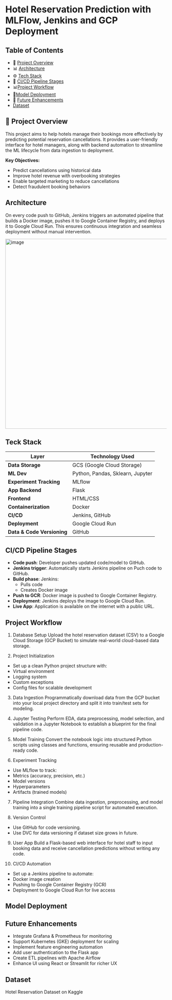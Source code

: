 # Hotel Reservation Prediction with MLFlow, Jenkins and GCP Deployment

## Table of Contents
- 📌 [Project Overview](#project-overview)
- 📊 [Architecture](#architecture)
- ⚙️ [Tech Stack](#tech-stack)
- 🔄 [CI/CD Pipeline Stages](#ci-cd-pipeline-stages)
- 📊[Project Workflow](#project-workflow)
- 🔄[Model Deployment](#model-deployment)
- 📝 [Future Enhancements](#future-enhancements)
-  [Dataset](#dataset)

## 📌 Project Overview

This project aims to help hotels manage their bookings more effectively by predicting potential reservation cancellations. It provides a user-friendly interface for hotel managers, along with backend automation to streamline the ML lifecycle from data ingestion to deployment.

**Key Objectives:**
- Predict cancellations using historical data
- Improve hotel revenue with overbooking strategies
- Enable targeted marketing to reduce cancellations
- Detect fraudulent booking behaviors

## Architecture
On every code push to GitHub, Jenkins triggers an automated pipeline that builds a Docker image, pushes it to Google Container Registry, and deploys it to Google Cloud Run.
This ensures continuous integration and seamless deployment without manual intervention.

<img width="6594" height="591" alt="image" src="https://github.com/user-attachments/assets/5b140cf7-4057-44a7-a019-9a14de76c475" />

## Teck Stack

| Layer                   | Technology Used                         |
| ----------------------- | --------------------------------------- |
| **Data Storage**        | GCS (Google Cloud Storage)              |
| **ML Dev**              | Python, Pandas, Sklearn, Jupyter        |
| **Experiment Tracking** | MLflow                                  |
| **App Backend**         | Flask                                   |
| **Frontend**            | HTML/CSS                                |
| **Containerization**    | Docker                                  |
| **CI/CD**               | Jenkins, GitHub                         |
| **Deployment**          | Google Cloud Run                        |
| **Data & Code Versioning**          | GitHub |


## CI/CD Pipeline Stages

- **Code push**: Developer pushes updated code/model to GitHub.
- **Jenkins trigger**: Automatically starts Jenkins pipeline on Puch code to GitHub.
- **Build phase**: Jenkins:
    - Pulls code
    - Creates Docker image
- **Push to GCR**: Docker image is pushed to Google Container Registry.
- **Deployment**: Jenkins deploys the image to Google Cloud Run.
- **Live App**: Application is available on the internet with a public URL.

## Project Workflow
1. Database Setup
Upload the hotel reservation dataset (CSV) to a Google Cloud Storage (GCP Bucket) to simulate real-world cloud-based data storage.

2. Project Initialization
- Set up a clean Python project structure with:
- Virtual environment
- Logging system
- Custom exceptions
- Config files for scalable development

3. Data Ingestion
Programmatically download data from the GCP bucket into your local project directory and split it into train/test sets for modeling.

4. Jupyter Testing
Perform EDA, data preprocessing, model selection, and validation in a Jupyter Notebook to establish a blueprint for the final pipeline code.

5. Model Training
Convert the notebook logic into structured Python scripts using classes and functions, ensuring reusable and production-ready code.

6. Experiment Tracking
- Use MLflow to track:
- Metrics (accuracy, precision, etc.)
- Model versions
- Hyperparameters
- Artifacts (trained models)

7. Pipeline Integration
Combine data ingestion, preprocessing, and model training into a single training pipeline script for automated execution.

8. Version Control
- Use GitHub for code versioning.
- Use DVC for data versioning if dataset size grows in future.

9. User App
Build a Flask-based web interface for hotel staff to input booking data and receive cancellation predictions without writing any code.

10. CI/CD Automation
- Set up a Jenkins pipeline to automate:
- Docker image creation
- Pushing to Google Container Registry (GCR)
- Deployment to Google Cloud Run for live access

## Model Deployment


## Future Enhancements
- Integrate Grafana & Prometheus for monitoring
- Support Kubernetes (GKE) deployment for scaling
- Implement feature engineering automation
- Add user authentication to the Flask app
- Create ETL pipelines with Apache Airflow
- Enhance UI using React or Streamlit for richer UX

## Dataset

Hotel Reservation Dataset on Kaggle
  
